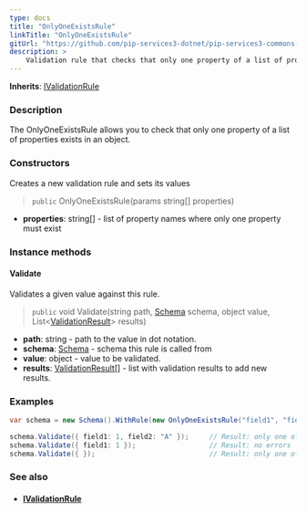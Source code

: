 ```yaml
---
type: docs
title: "OnlyOneExistsRule"
linkTitle: "OnlyOneExistsRule"
gitUrl: "https://github.com/pip-services3-dotnet/pip-services3-commons-dotnet"
description: >
    Validation rule that checks that only one property of a list of properties exists in an object.
---
```


**Inherits**: [IValidationRule](../ivalidation_rule)

### Description

The OnlyOneExistsRule allows you to check that only one property of a list of properties exists in an object.

### Constructors
Creates a new validation rule and sets its values

> `public` OnlyOneExistsRule(params string[] properties)

- **properties**: string[] - list of property names where only one property must exist

### Instance methods

#### Validate
Validates a given value against this rule.

> `public` void Validate(string path, [Schema](../schema) schema, object value, List<[ValidationResult](../validation_result)> results)

- **path**: string - path to the value in dot notation.
- **schema**: [Schema](../schema) - schema this rule is called from
- **value**: object - value to be validated.
- **results**: [ValidationResult](../validation_result)[] - list with validation results to add new results.


### Examples

```cs
var schema = new Schema().WithRule(new OnlyOneExistsRule("field1", "field2"));

schema.Validate({ field1: 1, field2: "A" });     // Result: only one of properties field1, field2 must exist
schema.Validate({ field1: 1 });                  // Result: no errors
schema.Validate({ });                            // Result: only one of properties field1, field2 must exist

```

### See also
- #### [IValidationRule](../ivalidation_rule)
